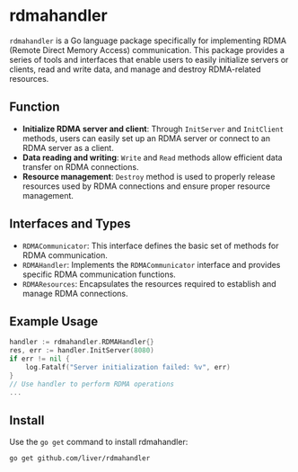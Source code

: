 # rdmahandler

`rdmahandler` is a Go language package specifically for implementing RDMA (Remote Direct Memory Access) communication. This package provides a series of tools and interfaces that enable users to easily initialize servers or clients, read and write data, and manage and destroy RDMA-related resources.

## Function

- **Initialize RDMA server and client**: Through `InitServer` and `InitClient` methods, users can easily set up an RDMA server or connect to an RDMA server as a client.
- **Data reading and writing**: `Write` and `Read` methods allow efficient data transfer on RDMA connections.
- **Resource management**: `Destroy` method is used to properly release resources used by RDMA connections and ensure proper resource management.

## Interfaces and Types

- `RDMACommunicator`: This interface defines the basic set of methods for RDMA communication.
- `RDMAHandler`: Implements the `RDMACommunicator` interface and provides specific RDMA communication functions.
- `RDMAResources`: Encapsulates the resources required to establish and manage RDMA connections.

## Example Usage

```go
handler := rdmahandler.RDMAHandler{}
res, err := handler.InitServer(8080)
if err != nil {
    log.Fatalf("Server initialization failed: %v", err)
}
// Use handler to perform RDMA operations
...

```

## Install

Use the `go get` command to install rdmahandler:

```bash
go get github.com/liver/rdmahandler
```
